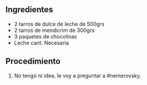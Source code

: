 ## Ingredientes
- 2 tarros de dulce de leche de 500grs
- 2 tarros de mendicrim de 300grs
- 3 paquetes de chocolinas
- Leche cant. Necesaria

## Procedimiento
1. No tengo ni idea, le voy a preguntar a #nemerovsky.

